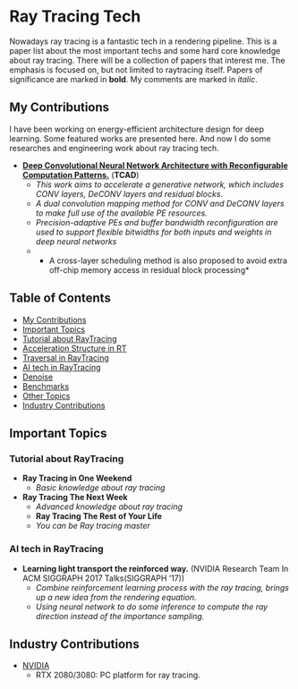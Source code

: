 # Ray Tracing Tech 

Nowadays ray tracing is a fantastic tech in a rendering pipeline.
This is a paper list about the most important techs and some hard core knowledge about ray tracing.
There will be a collection of papers that interest me. The emphasis is focused on, but not limited to raytracing itself. Papers of significance are marked in **bold**. My comments are marked in *italic*.

## My Contributions
I have been working on energy-efficient architecture design for deep learning. Some featured works are presented here. And now I do some researches and engineering work about ray tracing tech.

- [**Deep Convolutional Neural Network Architecture with Reconfigurable Computation Patterns.**](https://ieeexplore.ieee.org/document/8412607) (**TCAD**)
  - *This work aims to accelerate a generative network, which includes CONV layers, DeCONV layers and residual blocks.*
  - *A dual convolution mapping method for CONV and DeCONV layers to make full use of the available PE resources.*
  - *Precision-adaptive PEs and buffer bandwidth reconfiguration are used to support flexible bitwidths for both inputs and weights in deep neural networks*
  - * A cross-layer scheduling method is also proposed to avoid extra off-chip memory access in residual block processing*
## Table of Contents
 - [My Contributions](#my-contributions)
  - [Important Topics](#important-topics)
   - [Tutorial about RayTracing](#tutorial-and-survey) 
   - [Acceleration Structure in RT](#BVH)
   - [Traversal in RayTracing](#RTU)
   - [AI tech in RayTracing](#AIRT) 
   - [Denoise](#denoise)
   - [Benchmarks](#benchmarks)
   - [Other Topics](#other-topics)
 - [Industry Contributions](#industry-contributions)

## Important Topics
### Tutorial about RayTracing
- **Ray Tracing in One Weekend** 
  - *Basic knowledge about ray tracing*
- **Ray Tracing The Next Week** 
  - *Advanced knowledge about ray tracing*
  - **Ray Tracing The Rest of Your Life** 
  - *You can be Ray tracing master*
  

### AI tech in RayTracing
- **Learning light transport the reinforced way.** (NVIDIA Research Team In ACM SIGGRAPH 2017 Talks(SIGGRAPH ’17))
  - *Combine reinforcement learning process with the ray tracing, brings up a new idea from the rendering equation.*
  - *Using neural network to do some inference to compute the ray direction instead of the importance sampling.*

 
## Industry Contributions
 - [NVIDIA](http://www.nvidia.com/)
   - RTX 2080/3080: PC platform for ray tracing. 


